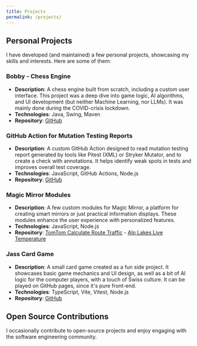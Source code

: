 ```yaml
---
title: Projects
permalink: /projects/
---
```


## <i class="fas fa-umbrella-beach"></i> Personal Projects

I have developed (and maintained) a few personal projects, showcasing my skills and interests. Here are some of them:

### <i class="fas fa-chess"></i> Bobby - Chess Engine

- **Description**: A chess engine built from scratch, including a custom user interface. This project was a deep dive
  into game logic, AI algorithms, and UI development (but neither Machine Learning, nor LLMs). It was mainly done during
  the COVID-crisis lockdown.
- **Technologies**: Java, Swing, Maven
- **Repository**: [GitHub](https://github.com/teemoo7/bobby)

### <i class="fas fa-bug"></i> GitHub Action for Mutation Testing Reports

- **Description**: A custom GitHub Action designed to read mutation testing report generated by tools like Pitest (XML)
  or Stryker Mutator, and to create a check with annotations. It helps identify weak spots in tests and improves overall
  test coverage.
- **Technologies**: JavaScript, GitHub Actions, Node.js
- **Repository**: [GitHub](https://github.com/teemoo7/mutation-testing-report-action)

### <i class="fas fa-tv"></i> Magic Mirror Modules

- **Description**: A few custom modules for Magic Mirror, a platform for creating smart mirrors or just
  practical information displays. These modules enhance the user experience with personalized features.
- **Technologies**: JavaScript, Node.js
- **Repository**: [TomTom Calculate Route Traffic](https://github.com/teemoo7/MMM-TomTomCalculateRouteTraffic) - [Alp Lakes Live Temperature](https://github.com/teemoo7/MMM-AlplakesLiveTemperature)

### <i class="fas fa-heart"></i> Jass Card Game

- **Description**: A small card game created as a fun side project. It showcases basic game mechanics and UI design, as
  well as a bit of AI logic for the computer players, with a touch of Swiss culture. It can be played on GitHub pages,
  since it's pure front-end.
- **Technologies**: TypeScript, Vite, Vitest, Node.js
- **Repository**: [GitHub](https://github.com/teemoo7/jass-game)

## <i class="fas fa-lock-open"></i> Open Source Contributions

I occasionally contribute to open-source projects and enjoy engaging with the software engineering community.
